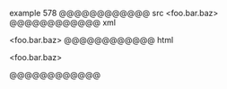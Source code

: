 example 578
@@@@@@@@@@@@ src
<foo.bar.baz>
@@@@@@@@@@@@ xml
<?xml version="1.0" encoding="UTF-8"?>
<!DOCTYPE document SYSTEM "CommonMark.dtd">
<document xmlns="http://commonmark.org/xml/1.0">
  <paragraph>
    <text>&lt;foo.bar.baz&gt;</text>
  </paragraph>
</document>
@@@@@@@@@@@@ html
<p>&lt;foo.bar.baz&gt;</p>
@@@@@@@@@@@@
